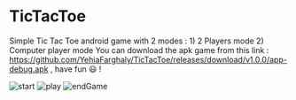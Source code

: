 # TicTacToe
Simple Tic Tac Toe android game with 2 modes : 1) 2 Players mode
                                               2) Computer player mode
You can download the apk game from this link : https://github.com/YehiaFarghaly/TicTacToe/releases/download/v1.0.0/app-debug.apk ,  have fun 😃 !
  
![start](https://user-images.githubusercontent.com/102627389/178830020-6f23fdf3-55c7-40f0-bb29-76747b26bf23.png)
![play](https://user-images.githubusercontent.com/102627389/178830023-00ed584b-c3fb-49c9-af2d-7caa4f6e596e.png)
![endGame](https://user-images.githubusercontent.com/102627389/178830012-16ca472f-95bb-4aa4-b1a1-4defa25ce21e.png)
